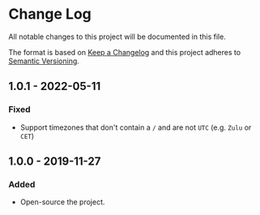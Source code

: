 # Change Log
All notable changes to this project will be documented in this file.

The format is based on [Keep a Changelog](http://keepachangelog.com/) 
and this project adheres to [Semantic Versioning](http://semver.org/).

## 1.0.1 - 2022-05-11
### Fixed
- Support timezones that don't contain a `/` and are not `UTC` (e.g. `Zulu` or `CET`)

## 1.0.0 - 2019-11-27
### Added
- Open-source the project.
